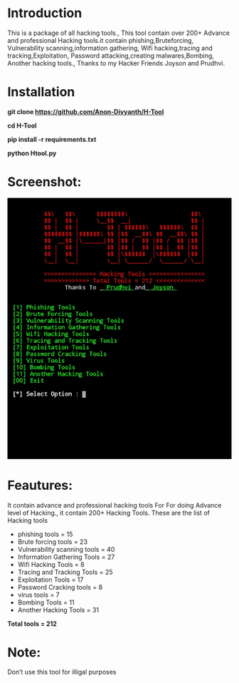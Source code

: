 # Introduction
This is a package of all hacking tools.,
This tool contain over 200+ Advance and professional
Hacking tools.it contain phishing,Bruteforcing,
Vulnerability scanning,information gathering,
Wifi hacking,tracing and tracking,Exploitation,
Password attacking,creating malwares,Bombing,
Another hacking tools., Thanks to my Hacker 
Friends Joyson and Prudhvi.

# Installation 
**git clone https://github.com/Anon-Divyanth/H-Tool**

**cd H-Tool**

**pip install -r requirements.txt**

**python Htool.py**
# Screenshot:
![alt text](https://github.com/Anon-Divyanth/H-Tool/blob/master/core/0A02EFF0-2639-42E4-9D87-15CAAA58CFD7.jpeg)
# Feautures:
It contain advance and professional hacking tools For
For doing Advance level of Hacking., it contain 200+
Hacking Tools. These are the list of Hacking tools
- phishing tools = 15
- Brute forcing tools = 23
- Vulnerability scanning tools = 40
- Information Gathering Tools = 27
- Wifi Hacking Tools = 8
- Tracing and Tracking Tools = 25
- Exploitation Tools = 17
- Password Cracking tools = 8
- virus tools = 7
- Bombing Tools = 11
- Another Hacking Tools = 31

**Total tools = 212**

# Note:
Don’t use this tool for illigal purposes 
